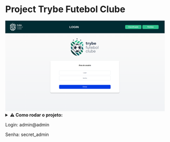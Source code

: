 # Project Trybe Futebol Clube

<img src="/imgs/Tela_Login.png">
    
<details>
  <summary><strong>⚠️ Como rodar o projeto:</strong></summary><br />


Na sua máquina você deve ter:
	
 - Sistema Operacional Distribuição Unix
 - Node versão 16  
 - Docker
 - Docker-compose versão 1.29.2
 
Na Raiz do projeto execute:
	
	npm install
	
	npm run compose:up

E espere os containers subirem!


</details>

<p>Login: admin@admin </p>
<p>Senha: secret_admin </p>
